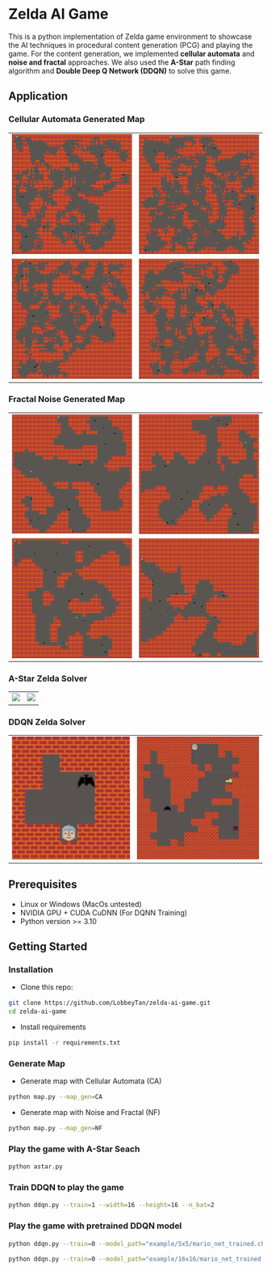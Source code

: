 # Zelda AI Game

This is a python implementation of Zelda game environment to showcase the AI techniques in procedural content generation (PCG) and playing the game. For the content generation, we implemented **cellular automata** and **noise and fractal** approaches. We also used the **A-Star** path finding algorithm and **Double Deep Q Network (DDQN)** to solve this game.

## Application

### Cellular Automata Generated Map

<table>
 <tr>
    <td><img src='./images/CA_001.png'></td>
    <td><img src='./images/CA_002.png'></td>
 </tr>
 <tr>
    <td><img src='./images/CA_003.png'></td>
    <td><img src='./images/CA_004.png'></td>
 </tr>
</table>

### Fractal Noise Generated Map

<table>
 <tr>
    <td><img src='./images/NF_001.png'></td>
    <td><img src='./images/NF_002.png'></td>
 </tr>
 <tr>
    <td><img src='./images/NF_003.png'></td>
    <td><img src='./images/NF_004.png'></td>
 </tr>
</table>

### A-Star Zelda Solver

<table>
 <tr>
    <td><img src='./images/astar_001.gif'></td>
    <td><img src='./images/astar_002.gif'></td>
 </tr>
</table>

### DDQN Zelda Solver

<table>
 <tr>
    <td><img src='./images/ddqn_001.gif'></td>
    <td><img src='./images/ddqn_002.gif'></td>
 </tr>
</table>

## Prerequisites

- Linux or Windows (MacOs untested)
- NVIDIA GPU + CUDA CuDNN (For DQNN Training)
- Python version >= 3.10

## Getting Started

### Installation

- Clone this repo:

```bash
git clone https://github.com/LobbeyTan/zelda-ai-game.git
cd zelda-ai-game
```

- Install requirements

```bash
pip install -r requirements.txt
```

### Generate Map

- Generate map with Cellular Automata (CA)

```bash
python map.py --map_gen=CA
```

- Generate map with Noise and Fractal (NF)

```bash
python map.py --map_gen=NF
```

### Play the game with A-Star Seach

```bash
python astar.py
```

### Train DDQN to play the game

```bash
python ddqn.py --train=1 --width=16 --height=16 --n_bat=2
```

### Play the game with pretrained DDQN model

```bash
python ddqn.py --train=0 --model_path="example/5x5/mario_net_trained.chkpt" --param_path="example/5x5/param.json"
```

```bash
python ddqn.py --train=0 --model_path="example/16x16/mario_net_trained.chkpt" --param_path="example/16x16/param.json"
```
